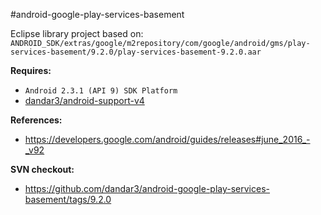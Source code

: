#android-google-play-services-basement

Eclipse library project based on:<br/>
`ANDROID_SDK/extras/google/m2repository/com/google/android/gms/play-services-basement/9.2.0/play-services-basement-9.2.0.aar`

**Requires:**
- `Android 2.3.1 (API 9) SDK Platform`
- [dandar3/android-support-v4](https://github.com/dandar3/android-support-v4)

**References:**
- https://developers.google.com/android/guides/releases#june_2016_-_v92

**SVN checkout:**
- https://github.com/dandar3/android-google-play-services-basement/tags/9.2.0